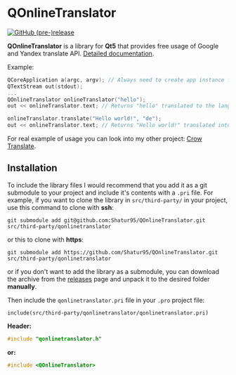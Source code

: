 # QOnlineTranslator

[![GitHub (pre-)release](https://img.shields.io/github/release/Shatur95/QOnlineTranslator/all.svg)](https://github.com/Shatur95/QOnlineTranslator/releases)

**QOnlineTranslator** is a library for **Qt5** that provides free usage of Google and Yandex translate API. [Detailed documentation](docs/QOnlineTranslator.md "Class documentation").

Example:

```cpp
QCoreApplication a(argc, argv); // Always need to create app instance for QEventLoop
QTextStream out(stdout);
...
QOnlineTranslator onlineTranslator("hello");
out << onlineTranslator.text; // Returns "hello" translated to the language of your system

onlineTranslator.translate("Hello world!", "de");
out << onlineTranslator.text; // Returns "Hello world!" translated into German
```

For real example of usage you can look into my other project: [Crow Translate](https://github.com/Shatur95/CrowTranslate "A simple and lightweight translator that allows to translate and say the selected text using the Google Translate API").


## Installation

To include the library files I would recommend that you add it as a git submodule to your project and include it's contents with a `.pri` file. For example, if you want to clone the library in `src/third-party/` in your project, use this command to clone with **ssh**:

`git submodule add git@github.com:Shatur95/QOnlineTranslator.git src/third-party/qonlinetranslator`

or this to clone with **https**:

`git submodule add https://github.com/Shatur95/QOnlineTranslator.git src/third-party/qonlinetranslator`

or if you don't want to add the library as a submodule, you can download the archive from the [releases](https://github.com/Shatur95/QOnlineTranslator/releases) page and unpack it to the desired folder **manually**.

Then include the `qonlinetranslator.pri` file in your `.pro` project file:

`include(src/third-party/qonlinetranslator/qonlinetranslator.pri)`

**Header:**

```cpp
#include "qonlinetranslator.h"
```

**or:**

```cpp
#include <QOnlineTranslator>
```
